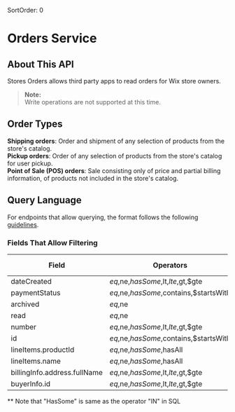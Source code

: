 SortOrder: 0
# Orders Service

## About This API

Stores Orders allows third party apps to read orders for Wix store owners.

<blockquote class='note'>
<p>
<strong>Note:</strong><br/>
Write operations are not supported at this time.
</p>
</blockquote>

## Order Types

**Shipping orders**: Order and shipment of any selection of products from the store's catalog.  
**Pickup orders**: Order of any selection of products from the store's catalog for user pickup.  
**Point of Sale (POS) orders**: Sale consisting only of price and partial billing information, of products not included in the store's catalog.

## Query Language

For endpoints that allow querying, the format follows the following [guidelines](https://dev.wix.com/api/getting-started.html#api-query-language).

### Fields That Allow Filtering

| Field	                       | Operators                              |	Sorting Allowed |
| ---------------------------- | -------------------------------------- | --------------- |
| dateCreated                  | $eq,$ne,$hasSome,$lt,$lte,$gt,$gte     |	Allowed         |
| paymentStatus	               | $eq,$ne,$hasSome,$contains,$startsWith	| Allowed         |
| archived                     | $eq,$ne	                              |                 |
| read	                       | $eq,$ne	                              |                 |
| number	                     | $eq,$ne,$hasSome,$lt,$lte,$gt,$gte     |	Allowed         |
| id	                         | $eq,$ne,$hasSome,$contains,$startsWith	| Allowed         |
| lineItems.productId          | $eq,$ne,$hasSome,$hasAll               |                 |
| lineItems.name	             | $eq,$ne,$hasSome,$hasAll               |                 |
| billingInfo.address.fullName | $eq,$ne,$hasSome,$lt,$lte,$gt,$gte     |                 |
| buyerInfo.id	               | $eq,$ne,$hasSome,$lt,$lte,$gt,$gte     |                 |

** Note that "HasSome" is same as the operator "IN" in SQL
